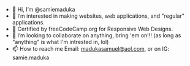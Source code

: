 - 👋 Hi, I’m @samiemaduka
- 👀 I’m interested in making websites, web applications, and "regular" applications.
- 🌱 Certified by freeCodeCamp.org for Responsive Web Designs.
- 💞️ I’m looking to collaborate on anything, bring 'em on!!! (as long as "anything" is what I'm intrested in, lol)
- 📫 How to reach me Email: madukasamuel@aol.com, or on IG: samie.maduka

<!---
samiemaduka/samiemaduka is a ✨ special ✨ repository because its `README.md` (this file) appears on your GitHub profile.
You can click the Preview link to take a look at your changes.
--->
